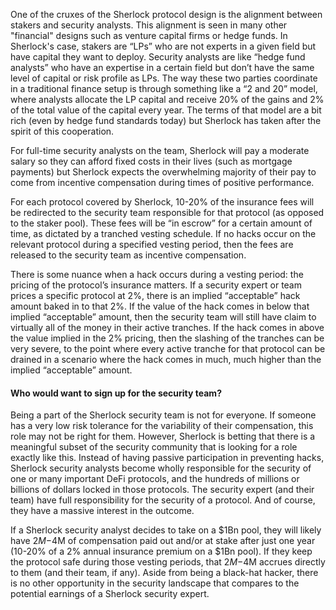 One of the cruxes of the Sherlock protocol design is the alignment between stakers and security analysts. This alignment is seen in many other "financial" designs such as venture capital firms or hedge funds. In Sherlock's case, stakers are “LPs” who are not experts in a given field but have capital they want to deploy. Security analysts are like “hedge fund analysts” who have an expertise in a certain field but don’t have the same level of capital or risk profile as LPs. The way these two parties coordinate in a traditional finance setup is through something like a “2 and 20” model, where analysts allocate the LP capital and receive 20% of the gains and 2% of the total value of the capital every year. The terms of that model are a bit rich (even by hedge fund standards today) but Sherlock has taken after the spirit of this cooperation.

For full-time security analysts on the team, Sherlock will pay a moderate salary so they can afford fixed costs in their lives (such as mortgage payments) but Sherlock expects the overwhelming majority of their pay to come from incentive compensation during times of positive performance.

For each protocol covered by Sherlock, 10-20% of the insurance fees will be redirected to the security team responsible for that protocol (as opposed to the staker pool). These fees will be “in escrow” for a certain amount of time, as dictated by a tranched vesting schedule. If no hacks occur on the relevant protocol during a specified vesting period, then the fees are released to the security team as incentive compensation.

There is some nuance when a hack occurs during a vesting period: the pricing of the protocol’s insurance matters. If a security expert or team prices a specific protocol at 2%, there is an implied “acceptable” hack amount baked in to that 2%. If the value of the hack comes in below that implied “acceptable” amount, then the security team will still have claim to virtually all of the money in their active tranches. If the hack comes in above the value implied in the 2% pricing, then the slashing of the tranches can be very severe, to the point where every active tranche for that protocol can be drained in a scenario where the hack comes in much, much higher than the implied “acceptable” amount.

#### Who would want to sign up for the security team?
Being a part of the Sherlock security team is not for everyone. If someone has a very low risk tolerance for the variability of their compensation, this role may not be right for them. However, Sherlock is betting that there is a meaningful subset of the security community that is looking for a role exactly like this. Instead of having passive participation in preventing hacks, Sherlock security analysts become wholly responsible for the security of one or many important DeFi protocols, and the hundreds of millions or billions of dollars locked in those protocols. The security expert (and their team) have full responsibility for the security of a protocol. And of course, they have a massive interest in the outcome.

If a Sherlock security analyst decides to take on a $1Bn pool, they will likely have $2M-$4M of compensation paid out and/or at stake after just one year (10-20% of a 2% annual insurance premium on a $1Bn pool). If they keep the protocol safe during those vesting periods, that $2M-$4M accrues directly to them (and their team, if any). Aside from being a black-hat hacker, there is no other opportunity in the security landscape that compares to the potential earnings of a Sherlock security expert.
